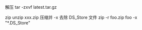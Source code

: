 解压 
tar -zxvf latest.tar.gz

zip
unzip xxx.zip
压缩并 -x 去除 DS_Store 文件
zip -r foo.zip foo -x "*.DS_Store"
